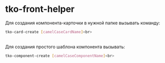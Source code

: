 # tko-front-helper
Для создания компонента-карточки в нужной папке вызывать команду:<br>
```bash
tko-card-create [camelCaseCardName]<br>
```
<br>
Для создания простого шаблона компонента вызывать:<br>

```bash
tko-component-create [camelCaseComponentName]<br>
```
